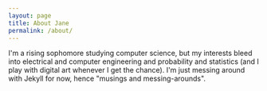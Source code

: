 ```yaml
---
layout: page
title: About Jane
permalink: /about/
---
```


I'm a rising sophomore studying computer science, but my interests bleed into electrical and computer engineering and probability and statistics (and I play with digital art whenever I get the chance). I'm just messing around with Jekyll for now, hence "musings and messing-arounds".
